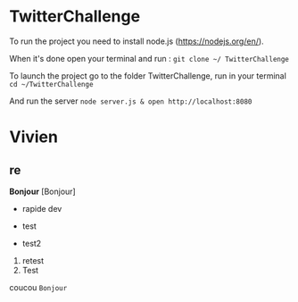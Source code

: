 # TwitterChallenge

To run the project you need to install node.js (https://nodejs.org/en/).

When it's done open your terminal and run :
   `git clone ~/ TwitterChallenge`

To launch the project go to the folder TwitterChallenge, run in your terminal
   `cd ~/TwitterChallenge`
   
 And run the server
   `node server.js & open http://localhost:8080`


Vivien
======

re
--

**Bonjour**
[Bonjour]
* rapide dev
+ test
- test2

1. retest
2. Test

coucou `Bonjour`
